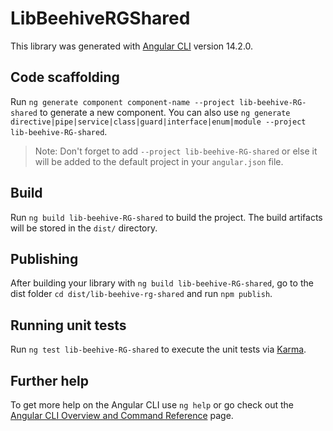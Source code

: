 # LibBeehiveRGShared

This library was generated with [Angular CLI](https://github.com/angular/angular-cli) version 14.2.0.

## Code scaffolding

Run `ng generate component component-name --project lib-beehive-RG-shared` to generate a new component. You can also use `ng generate directive|pipe|service|class|guard|interface|enum|module --project lib-beehive-RG-shared`.
> Note: Don't forget to add `--project lib-beehive-RG-shared` or else it will be added to the default project in your `angular.json` file. 

## Build

Run `ng build lib-beehive-RG-shared` to build the project. The build artifacts will be stored in the `dist/` directory.

## Publishing

After building your library with `ng build lib-beehive-RG-shared`, go to the dist folder `cd dist/lib-beehive-rg-shared` and run `npm publish`.

## Running unit tests

Run `ng test lib-beehive-RG-shared` to execute the unit tests via [Karma](https://karma-runner.github.io).

## Further help

To get more help on the Angular CLI use `ng help` or go check out the [Angular CLI Overview and Command Reference](https://angular.io/cli) page.
